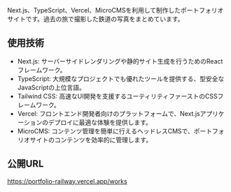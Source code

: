 Next.js、TypeScript、Vercel、MicroCMSを利用して制作したポートフォリオサイトです。過去の旅で撮影した鉄道の写真をまとめています。

## 使用技術
* Next.js: サーバーサイドレンダリングや静的サイト生成を行うためのReactフレームワーク。
* TypeScript: 大規模なプロジェクトでも優れたツールを提供する、型安全なJavaScriptの上位言語。
* Tailwind CSS: 高速なUI開発を支援するユーティリティファーストのCSSフレームワーク。
* Vercel: フロントエンド開発者向けのプラットフォームで、Next.jsアプリケーションのデプロイに最適な体験を提供します。
* MicroCMS: コンテンツ管理を簡単に行えるヘッドレスCMSで、ポートフォリオサイトのコンテンツを効率的に管理します。

## 公開URL
https://portfolio-railway.vercel.app/works
